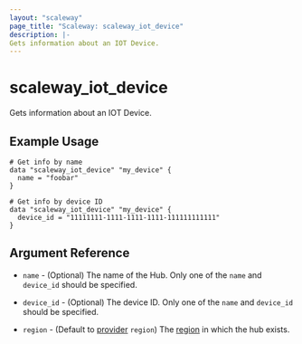 ```yaml
---
layout: "scaleway"
page_title: "Scaleway: scaleway_iot_device"
description: |-
Gets information about an IOT Device.
---
```


# scaleway_iot_device

Gets information about an IOT Device.

## Example Usage

```hcl
# Get info by name 
data "scaleway_iot_device" "my_device" {
  name = "foobar"
}

# Get info by device ID
data "scaleway_iot_device" "my_device" {
  device_id = "11111111-1111-1111-1111-111111111111"
}

```

## Argument Reference

- `name` - (Optional) The name of the Hub.
  Only one of the `name` and `device_id` should be specified.

- `device_id` - (Optional) The device ID.
  Only one of the `name` and `device_id` should be specified.

- `region` - (Default to [provider](../index.md) `region`) The [region](../guides/regions_and_zones.md#zones) in which the hub exists.
